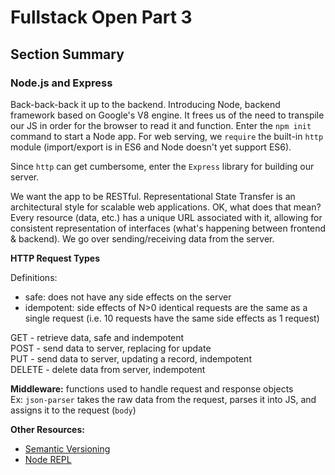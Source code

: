 # Fullstack Open Part 3



## Section Summary

### Node.js and Express

Back-back-back it up to the backend. Introducing Node, backend framework based on Google's V8 engine. It frees us of the need to transpile our JS in order for the browser to read it and function. Enter the `npm init` command to start a Node app. For web serving, we `require` the built-in `http` module (import/export is in ES6 and Node doesn't yet support ES6).

Since `http` can get cumbersome, enter the `Express` library for building our server.

We want the app to be RESTful. Representational State Transfer is an architectural style for scalable web applications. OK, what does that mean? Every resource (data, etc.) has a unique URL associated with it, allowing for consistent representation of interfaces (what's happening between frontend & backend). We go over sending/receiving data from the server.

**HTTP Request Types**

Definitions:
 - safe: does not have any side effects on the server
 - idempotent: side effects of N>0 identical requests are the same as a single request (i.e. 10 requests have the same side effects as 1 request)


GET - retrieve data, safe and indempotent\
POST - send data to server, replacing for update\
PUT - send data to server, updating a record, indempotent\
DELETE - delete data from server, indempotent

**Middleware:** functions used to handle request and response objects\
Ex: `json-parser` takes the raw data from the request, parses it into JS, and assigns it to the request (`body`)


**Other Resources:**
- [Semantic Versioning](https://docs.npmjs.com/about-semantic-versioning)
- [Node REPL](https://nodejs.org/docs/latest-v8.x/api/repl.html)
